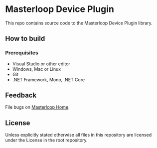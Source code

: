 ﻿# Masterloop Device Plugin

This repo contains source code to the Masterloop Device Plugin library.

## How to build

### Prerequisites
- Visual Studio or other editor
- Windows, Mac or Linux
- Git
- .NET Framework, Mono, .NET Core

## Feedback

File bugs on [Masterloop Home](https://github.com/orgs/Masterloop/projects/1).

## License

Unless explicitly stated otherwise all files in this repository are licensed under the License in the root repository.

